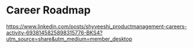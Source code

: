 
# Career Roadmap
https://www.linkedin.com/posts/shyveeshi_productmanagement-careers-activity-6938145825898315776-BKS4?utm_source=share&utm_medium=member_desktop